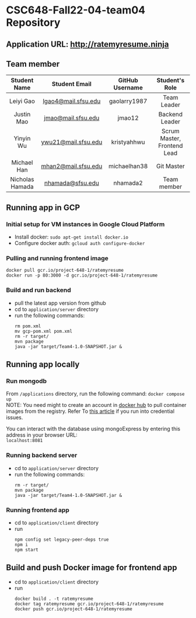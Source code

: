 # CSC648-Fall22-04-team04 Repository

## Application URL: http://ratemyresume.ninja


## Team member

| Student Name | Student Email | GitHub Username | Student's Role |
|    :---:     |     :---:     |     :---:       |     :---:       |
| Leiyi Gao    | lgao4@mail.sfsu.edu             |   gaolarry1987             |  Team Leader |
| Justin Mao   | jmao@mail.sfsu.edu             |   jmao12                   |  Backend Leader |
| Yinyin Wu    | ywu21@mail.sfsu.edu            |   kristyahhwu              |  Scrum Master, Frontend Lead |
| Michael Han    | mhan2@mail.sfsu.edu           |   michaelhan38              |  Git Master |
| Nicholas Hamada | nhamada@sfsu.edu       |  nhamada2                   | Team member |

## Running app in GCP
### Initial setup for VM instances in Google Cloud Platform  
- Install docker: `sudo apt-get install docker.io`
- Configure docker auth: `gcloud auth configure-docker`

### Pulling and running frontend image
```
docker pull gcr.io/project-648-1/ratemyresume
docker run -p 80:3000 -d gcr.io/project-648-1/ratemyresume
```

### Build and run backend
- pull the latest app version from github
- cd to `application/server` directory
- run the following commands:
  ```
  rm pom.xml
  mv gcp-pom.xml pom.xml
  rm -r target/
  mvn package
  java -jar target/Team4-1.0-SNAPSHOT.jar &
  ```  

## Running app locally

### Run mongodb

From `/applications` directory, run the following command: `docker compose up`  
NOTE: You need might to create an account in [docker hub](https://hub.docker.com/) to pull container images from the registry. Refer To [this article](https://docs.docker.com/engine/reference/commandline/login/) if you run into credential issues.  

You can interact with the database using mongoExpress by entering this address in your browser URL:  
`localhost:8081`

### Running backend server
- cd to `application/server` directory
- run the following commands:
  ```
  rm -r target/
  mvn package
  java -jar target/Team4-1.0-SNAPSHOT.jar &
  ```  

### Running frontend app
- cd to `application/client` directory
- run
  ```
  npm config set legacy-peer-deps true
  npm i
  npm start
  ```

## Build and push Docker image for frontend app
- cd to `application/client` directory
- run
  ```
  docker build . -t ratemyresume
  docker tag ratemyresume gcr.io/project-648-1/ratemyresume
  docker push gcr.io/project-648-1/ratemyresume
  ```